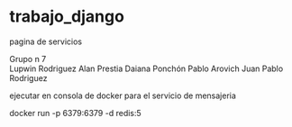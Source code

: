 # trabajo_django
pagina de servicios

Grupo n 7	
Lupwin	Rodriguez
Alan	Prestia 
Daiana	Ponchón
Pablo	Arovich
Juan Pablo 	Rodriguez 


ejecutar en consola de docker para el servicio de mensajeria

docker run -p 6379:6379 -d redis:5